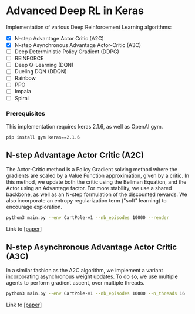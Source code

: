 # Advanced Deep RL in Keras

Implementation of various Deep Reinforcement Learning algorithms:

- [x] N-step Advantage Actor Critic (A2C)
- [x] N-step Asynchronous Advantage Actor-Critic (A3C)
- [ ] Deep Deterministic Policy Gradient (DDPG)
- [ ] REINFORCE
- [ ] Deep Q-Learning (DQN)
- [ ] Dueling DQN (DDQN)
- [ ] Rainbow
- [ ] PPO
- [ ] Impala
- [ ] Spiral

### Prerequisites

This implementation requires keras 2.1.6, as well as OpenAI gym.
```
pip install gym keras==2.1.6
```

## N-step Advantage Actor Critic (A2C)
The Actor-Critic method is a Policy Gradient solving method where the gradients are scaled by a Value Function approximation, given by a critic. In this method, we update both the critic using the Bellman Equation, and the Actor using an Advantage factor. For more stability, we use a shared backbone, as well as an N-step formulation of the discounted rewards. We also incorporate an entropy regularization term ("soft" learning) to encourage exploration.  

```bash
python3 main.py --env CartPole-v1 --nb_episodes 10000 --render
```

Link to [[paper]](https://papers.nips.cc/paper/1786-actor-critic-algorithms.pdf)

## N-step Asynchronous Advantage Actor Critic (A3C)
In a similar fashion as the A2C algorithm, we implement a variant incorporating asynchronous weight updates. To do so, we use multiple agents to perform gradient ascent, over multiple threads.

```bash
python3 main.py --env CartPole-v1 --nb_episodes 10000 --n_threads 16
```

Link to [[paper]](https://arxiv.org/pdf/1602.01783.pdf)
